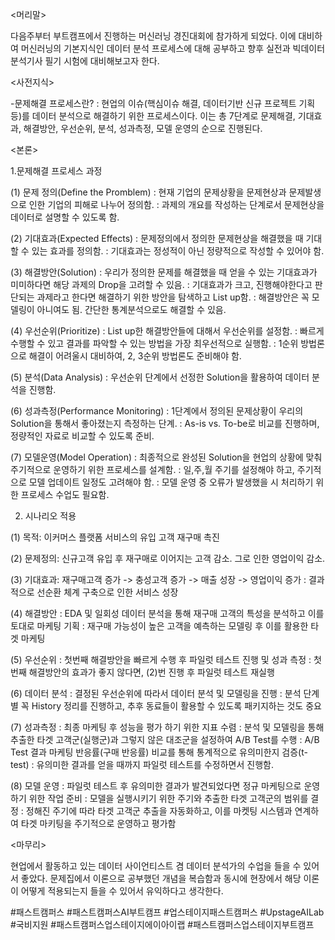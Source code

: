 ﻿
<머리말>

다음주부터 부트캠프에서 진행하는 머신러닝 경진대회에 참가하게 되었다. 이에 대비하여 머신러닝의 기본지식인 데이터 분석 프로세스에 대해 공부하고 향후 실전과 빅데이터 분석기사 필기 시험에 대비해보고자 한다.


<사전지식>

-문제해결 프로세스란?
: 현업의 이슈(핵심이슈 해결, 데이터기반 신규 프로젝트 기획 등)를 데이터 분석으로 해결하기 위한 프로세스이다. 이는 총 7단계로 문제해결, 기대효과, 해결방안, 우선순위, 분석, 성과측정, 모델 운영의 순으로 진행된다.


<본론>

1.문제해결 프로세스 과정

(1) 문제 정의(Define the Promblem)
: 현재 기업의 문제상황을 문제현상과 문제발생으로 인한 기업의 피해로 나누어 정의함.
: 과제의 개요를 작성하는 단계로서 문제현상을 데이터로 설명할 수 있도록 함.

(2) 기대효과(Expected Effects)
: 문제정의에서 정의한 문제현상을 해결했을 때 기대할 수 있는 효과를 정의함.
: 기대효과는 정성적이 아닌 정량적으로 작성할 수 있어야 함.

(3) 해결방안(Solution)
: 우리가 정의한 문제를 해결했을 때 얻을 수 있는 기대효과가 미미하다면 해당 과제의 Drop을 고려할 수 있음.
: 기대효과가 크고, 진행해야한다고 판단되는 과제라고 한다면 해결하기 위한 방안을 탐색하고 List up함.
: 해결방안은 꼭 모델링이 아니여도 됨. 간단한 통계분석으로도 해결할 수 있음.

(4) 우선순위(Prioritize)
: List up한 해결방안들에 대해서 우선순위를 설정함.
: 빠르게 수행할 수 있고 결과를 파악할 수 있는 방법을 가장 최우선적으로 실행함.
: 1순위 방법론으로 해결이 어려울시 대비하여, 2, 3순위 방법론도 준비해야 함.

(5) 분석(Data Analysis)
: 우선순위 단계에서 선정한 Solution을 활용하여 데이터 분석을 진행함.

(6) 성과측정(Performance Monitoring)
: 1단계에서 정의된 문제상황이 우리의 Solution을 통해서 좋아졌는지 측정하는 단계.
: As-is vs. To-be로 비교를 진행하며, 정량적인 자료로 비교할 수 있도록 준비.

(7) 모델운영(Model Operation)
: 최종적으로 완성된 Solution을 현업의 상황에 맞춰 주기적으로 운영하기 위한 프로세스를 설계함.
: 일,주,월 주기를 설정해야 하고, 주기적으로 모델 업데이트 일정도 고려해야 함.
: 모델 운영 중 오류가 발생했을 시 처리하기 위한 프로세스 수업도 필요함.


2. 시나리오 적용

(1) 목적: 이커머스 플랫폼 서비스의 유입 고객 재구매 촉진

(2) 문제정의: 신규고객 유입 후 재구매로 이어지는 고객 감소. 그로 인한 영업이익 감소.

(3) 기대효과: 재구매고객 증가 -> 충성고객 증가 -> 매출 성장 -> 영업이익 증가
: 결과적으로 선순환 체계 구축으로 인한 서비스 성장

(4) 해결방안
: EDA 및 일회성 데이터 분석을 통해 재구매 고객의 특성을 분석하고 이를 토대로 마케팅 기획
: 재구매 가능성이 높은 고객을 예측하는 모델링 후 이를 활용한 타겟 마케팅

(5) 우선순위
: 첫번째 해결방안을 빠르게 수행 후 파일럿 테스트 진행 및 성과 측정
: 첫번째 해결방안의 효과가 좋지 않다면, (2)번 진행 후 파일럿 테스트 재실행

(6) 데이터 분석
: 결정된 우선순위에 따라서 데이터 분석 및 모델링을 진행
: 분석 단계별 꼭 History 정리를 진행하고, 추후 동료들이 활용할 수 있도록 패키지하는 것도 중요

(7) 성과측정
: 최종 마케팅 후 성능을 평가 하기 위한 지표 수렴
: 분석 및 모델링을 통해 추출한 타겟 고객군(실행군)과 그렇지 않은 대조군을 설정하여 A/B Test를 수행
: A/B Test 결과 마케팅 반응률(구매 반응률) 비교를 통해 통계적으로 유의미한지 검증(t-test)
: 유의미한 결과를 얻을 때까지 파일럿 테스트를 수정하면서 진행함.

(8) 모델 운영
: 파일럿 테스트 후 유의미한 결과가 발견되었다면 정규 마케팅으로 운영하기 위한 작업 준비
: 모델을 실행시키기 위한 주기와 추출한 타겟 고객군의 범위를 결정
: 정해진 주기에 따라 타겟 고객군 추출을 자동화하고, 이를 마켓팅 시스템과 연계하여 타겟 마키팅을 주기적으로 운영하고 평가함


<마무리>

현업에서 활동하고 있는 데이터 사이언티스트 겸 데이터 분석가의 수업을 들을 수 있어서 좋았다. 문제집에서 이론으로 공부했던 개념을 복습함과 동시에 현장에서 해당 이론이 어떻게 적용되는지 들을 수 있어서 유익하다고 생각한다.

#패스트캠퍼스 #패스트캠퍼스AI부트캠프 #업스테이지패스트캠퍼스 #UpstageAILab #국비지원 #패스트캠퍼스업스테이지에이아이랩 #패스트캠퍼스업스테이지부트캠프
﻿
